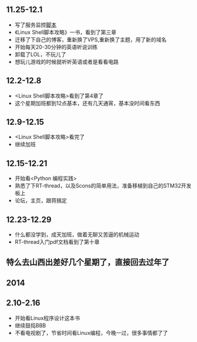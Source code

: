## 11.25-12.1

* 写了服务监控[脚本](https://github.com/fengxiaolong/monitor_script)
* 《Linux Shell脚本攻略》一书，看到了第三章
* 迁移了下自己的博客，重新换了VPS,重新换了主题，用了新的域名
* 开始每天20-30分钟的英语听说训练
* 卸载了LOL，不玩儿了
* 想玩儿游戏的时候就听听英语或者是看看电路  

## 12.2-12.8
* <Linux Shell脚本攻略>看到了第4章了
* 这个星期加班都到12点基本，还有几天通宵，基本没时间看东西

## 12.9-12.15
* <Linux Shell脚本攻略>看完了
* 继续加班  

## 12.15-12.21
* 开始看<Python 编程实践>
* 熟悉了下RT-thread，以及Scons的简单用法，准备移植到自己的STM32开发板上
* 论坛，主页，跟蒋搞定

## 12.23-12.29
* 什么都没学到，成天加班，做着无聊又苦逼的机械运动
* RT-thread入门pdf文档看到了第十章
## 特么去山西出差好几个星期了，直接回去过年了


2014
--------------------------


## 2.10-2.16  
* 开始看Linux程序设计这本书
* 继续鼓捣BBB
* 不看电视剧了，节省时间看Linux编程，今晚一过，很多事情都了了
